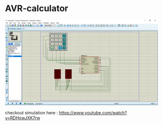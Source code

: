 # AVR-calculator


![This shit looks like this](https://github.com/maifeeulasad/AVR-calculator/blob/master/media/ss.png)

checkout simulation here : https://www.youtube.com/watch?v=RDHxwJXK7rw
